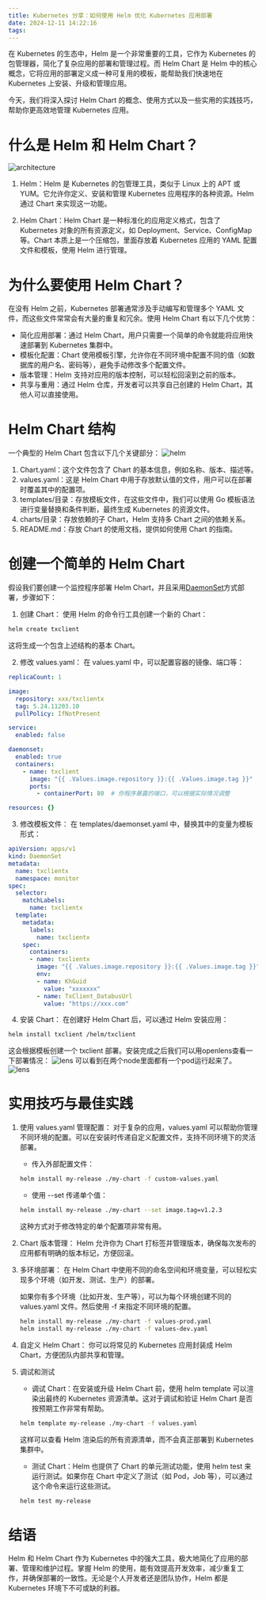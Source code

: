 ```yaml
---
title: Kubernetes 分享：如何使用 Helm 优化 Kubernetes 应用部署
date: 2024-12-11 14:22:16
tags:
---
```


在 Kubernetes 的生态中，Helm 是一个非常重要的工具，它作为 Kubernetes 的包管理器，简化了复杂应用的部署和管理过程。而 Helm Chart 是 Helm 中的核心概念，它将应用的部署定义成一种可复用的模板，能帮助我们快速地在 Kubernetes 上安装、升级和管理应用。

今天，我们将深入探讨 Helm Chart 的概念、使用方式以及一些实用的实践技巧，帮助你更高效地管理 Kubernetes 应用。

# 什么是 Helm 和 Helm Chart？
![architecture](./images/helm/helm3-arch.png)
1. Helm：Helm 是 Kubernetes 的包管理工具，类似于 Linux 上的 APT 或 YUM。它允许你定义、安装和管理 Kubernetes 应用程序的各种资源。Helm 通过 Chart 来实现这一功能。

2. Helm Chart：Helm Chart 是一种标准化的应用定义格式，包含了 Kubernetes 对象的所有资源定义，如 Deployment、Service、ConfigMap 等。Chart 本质上是一个压缩包，里面存放着 Kubernetes 应用的 YAML 配置文件和模板，使用 Helm 进行管理。

# 为什么要使用 Helm Chart？
在没有 Helm 之前，Kubernetes 部署通常涉及手动编写和管理多个 YAML 文件，而这些文件常常会有大量的重复和冗余。使用 Helm Chart 有以下几个优势：

- 简化应用部署：通过 Helm Chart，用户只需要一个简单的命令就能将应用快速部署到 Kubernetes 集群中。
- 模板化配置：Chart 使用模板引擎，允许你在不同环境中配置不同的值（如数据库的用户名、密码等），避免手动修改多个配置文件。
- 版本管理：Helm 支持对应用的版本控制，可以轻松回滚到之前的版本。
- 共享与重用：通过 Helm 仓库，开发者可以共享自己创建的 Helm Chart，其他人可以直接使用。

# Helm Chart 结构
一个典型的 Helm Chart 包含以下几个关键部分：
![helm](./images/helm/new-helm.png)

1. Chart.yaml：这个文件包含了 Chart 的基本信息，例如名称、版本、描述等。
2. values.yaml：这是 Helm Chart 中用于存放默认值的文件，用户可以在部署时覆盖其中的配置项。
3. templates/目录：存放模板文件，在这些文件中，我们可以使用 Go 模板语法进行变量替换和条件判断，最终生成 Kubernetes 的资源文件。
4. charts/目录：存放依赖的子 Chart，Helm 支持多 Chart 之间的依赖关系。
5. README.md：存放 Chart 的使用文档，提供如何使用 Chart 的指南。

# 创建一个简单的 Helm Chart
假设我们要创建一个监控程序部署 Helm Chart，并且采用[DaemonSet](/2024/08/01/daemonset/)方式部署，步骤如下：

1. 创建 Chart： 使用 Helm 的命令行工具创建一个新的 Chart：

```bash
helm create txclient
```
这将生成一个包含上述结构的基本 Chart。

2. 修改 values.yaml： 在 values.yaml 中，可以配置容器的镜像、端口等：

```yaml
replicaCount: 1

image:
  repository: xxx/txclientx
  tag: 5.24.11203.10
  pullPolicy: IfNotPresent

service:
  enabled: false

daemonset:
  enabled: true
  containers:
    - name: txclient
      image: "{{ .Values.image.repository }}:{{ .Values.image.tag }}"
      ports:
        - containerPort: 80  # 你程序暴露的端口，可以根据实际情况调整

resources: {}
```
3. 修改模板文件： 在 templates/daemonset.yaml 中，替换其中的变量为模板形式：

```yaml
apiVersion: apps/v1
kind: DaemonSet
metadata:
  name: txclientx
  namespace: monitor
spec:
  selector:
    matchLabels:
      name: txclientx
  template:
    metadata:
      labels:
        name: txclientx
    spec:
      containers:
      - name: txclientx
        image: "{{ .Values.image.repository }}:{{ .Values.image.tag }}"    
        env:
        - name: KhGuid
          value: "xxxxxxx"
        - name: TxClient_DatabusUrl
          value: "https://xxx.com"

```
4. 安装 Chart： 在创建好 Helm Chart 后，可以通过 Helm 安装应用：

```bash
helm install txclient /helm/txclient
```
这会根据模板创建一个 txclient 部署。安装完成之后我们可以用openlens查看一下部署情况：
![lens](./images/helm/lens-helm.png)
可以看到在两个node里面都有一个pod运行起来了。
![lens](./images/helm/lens-pod.png)

# 实用技巧与最佳实践
1. 使用 values.yaml 管理配置： 对于复杂的应用，values.yaml 可以帮助你管理不同环境的配置。可以在安装时传递自定义配置文件，支持不同环境下的灵活部署。

   - 传入外部配置文件：

    ```bash
    helm install my-release ./my-chart -f custom-values.yaml
    ```
    - 使用 --set 传递单个值：
    ```bash
    helm install my-release ./my-chart --set image.tag=v1.2.3
    ```
   这种方式对于修改特定的单个配置项非常有用。
2. Chart 版本管理： Helm 允许你为 Chart 打标签并管理版本，确保每次发布的应用都有明确的版本标记，方便回滚。

3. 多环境部署： 在 Helm Chart 中使用不同的命名空间和环境变量，可以轻松实现多个环境（如开发、测试、生产）的部署。

   如果你有多个环境（比如开发、生产等），可以为每个环境创建不同的 values.yaml 文件。然后使用 -f 来指定不同环境的配置。

    ```bash
    helm install my-release ./my-chart -f values-prod.yaml
    helm install my-release ./my-chart -f values-dev.yaml
    ```

4. 自定义 Helm Chart： 你可以将常见的 Kubernetes 应用封装成 Helm Chart，方便团队内部共享和管理。

5. 调试和测试
   - 调试 Chart：在安装或升级 Helm Chart 前，使用 helm template 可以渲染出最终的 Kubernetes 资源清单。这对于调试和验证 Helm Chart 是否按预期工作非常有帮助。

    ```bash
    helm template my-release ./my-chart -f values.yaml
    ```
    这样可以查看 Helm 渲染后的所有资源清单，而不会真正部署到 Kubernetes 集群中。

   - 测试 Chart：Helm 也提供了 Chart 的单元测试功能，使用 helm test 来运行测试。如果你在 Chart 中定义了测试（如 Pod，Job 等），可以通过这个命令来运行这些测试。

    ```bash
    helm test my-release
    ```

# 结语
Helm 和 Helm Chart 作为 Kubernetes 中的强大工具，极大地简化了应用的部署、管理和维护过程。掌握 Helm 的使用，能有效提高开发效率，减少重复工作，并确保部署的一致性。无论是个人开发者还是团队协作，Helm 都是 Kubernetes 环境下不可或缺的利器。